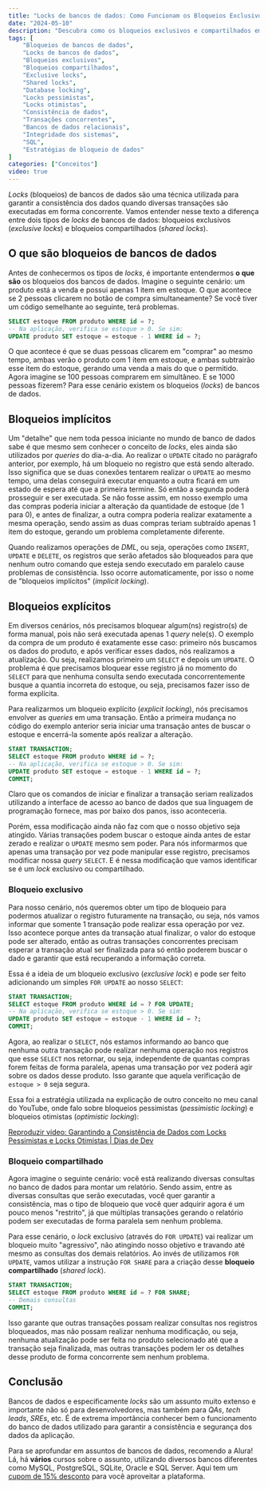 ```yaml
---
title: "Locks de bancos de dados: Como Funcionam os Bloqueios Exclusivos e Compartilhados"
date: "2024-05-10"
description: "Descubra como os bloqueios exclusivos e compartilhados em bancos de dados garantem a consistência dos seus dados. Este texto explora o funcionamento dos locks de bancos de dados e sua importância para a integridade dos sistemas e consistência dos dados. Saiba como aplicar essas técnicas para evitar conflitos em transações concorrentes."
tags: [
    "Bloqueios de bancos de dados",
    "Locks de bancos de dados",
    "Bloqueios exclusivos",
    "Bloqueios compartilhados",
    "Exclusive locks",
    "Shared locks",
    "Database locking",
    "Locks pessimistas",
    "Locks otimistas",
    "Consistência de dados",
    "Transações concorrentes",
    "Bancos de dados relacionais",
    "Integridade dos sistemas",
    "SQL",
    "Estratégias de bloqueio de dados"
]
categories: ["Conceitos"]
video: true
---
```


_Locks_ (bloqueios) de bancos de dados são uma técnica utilizada para garantir a consistência dos dados quando diversas transações são executadas em forma concorrente. Vamos entender nesse texto a diferença entre dois tipos de _locks_ de bancos de dados: bloqueios exclusivos (_exclusive locks_) e bloqueios compartilhados (_shared locks_).

## O que são bloqueios de bancos de dados

Antes de conhecermos os tipos de _locks_, é importante entendermos **o que são** os bloqueios dos bancos de dados. Imagine o seguinte cenário: um produto está a venda e possui apenas 1 item em estoque. O que acontece se 2 pessoas clicarem no botão de compra simultaneamente? Se você tiver um código semelhante ao seguinte, terá problemas.

```sql
SELECT estoque FROM produto WHERE id = ?;
-- Na aplicação, verifica se estoque > 0. Se sim:
UPDATE produto SET estoque = estoque - 1 WHERE id = ?;
```

O que acontece é que se duas pessoas clicarem em "comprar" ao mesmo tempo, ambas verão o produto com 1 item em estoque, e ambas subtrairão esse item do estoque, gerando uma venda a mais do que o permitido.
Agora imagine se 100 pessoas comprarem em simultâneo. E se 1000 pessoas fizerem? Para esse cenário existem os bloqueios (_locks_) de bancos de dados.

## Bloqueios implícitos

Um "detalhe" que nem toda pessoa iniciante no mundo de banco de dados sabe é que mesmo sem conhecer o conceito de _locks_, eles ainda são utilizados por _queries_ do dia-a-dia. Ao realizar o `UPDATE` citado no parágrafo anterior, por exemplo, há um bloqueio no registro que está sendo alterado. Isso significa que se duas conexões tentarem realizar o `UPDATE` ao mesmo tempo, uma delas conseguirá executar enquanto a outra ficará em um estado de espera até que a primeira termine. Só então a segunda poderá prosseguir e ser executada. Se não fosse assim, em nosso exemplo uma das compras poderia iniciar a alteração da quantidade de estoque (de 1 para 0), e antes de finalizar, a outra compra poderia realizar exatamente a mesma operação, sendo assim as duas compras teriam subtraído apenas 1 item do estoque, gerando um problema completamente diferente.

Quando realizamos operações de _DML_, ou seja, operações como `INSERT`, `UPDATE` e `DELETE`, os registros que serão afetados são bloqueados para que nenhum outro comando que esteja sendo executado em paralelo cause problemas de consistência. Isso ocorre automaticamente, por isso o nome de "bloqueios implícitos" (_implicit locking_).

## Bloqueios explícitos

Em diversos cenários, nós precisamos bloquear algum(ns) registro(s) de forma manual, pois não será executada apenas 1 _query_ nele(s). O exemplo da compra de um produto é exatamente esse caso: primeiro nós buscamos os dados do produto, e após verificar esses dados, nós realizamos a atualização. Ou seja, realizamos primeiro um `SELECT` e depois um `UPDATE`. O problema é que precisamos bloquear esse registro já no momento do `SELECT` para que nenhuma consulta sendo executada concorrentemente busque a quantia incorreta do estoque, ou seja, precisamos fazer isso de forma explícita.

Para realizarmos um bloqueio explícito (_explicit locking_), nós precisamos envolver as _queries_ em uma transação. Então a primeira mudança no código do exemplo anterior seria iniciar uma transação antes de buscar o estoque e encerrá-la somente após realizar a alteração.

```sql
START TRANSACTION;
SELECT estoque FROM produto WHERE id = ?;
-- Na aplicação, verifica se estoque > 0. Se sim:
UPDATE produto SET estoque = estoque - 1 WHERE id = ?;
COMMIT;
```

Claro que os comandos de iniciar e finalizar a transação seriam realizados utilizando a interface de acesso ao banco de dados que sua linguagem de programação fornece, mas por baixo dos panos, isso aconteceria.

Porém, essa modificação ainda não faz com que o nosso objetivo seja atingido. Várias transações podem buscar o estoque ainda antes de estar zerado e realizar o `UPDATE` mesmo sem poder. Para nós informarmos que apenas uma transação por vez pode manipular esse registro, precisamos modificar nossa _query_ `SELECT`. E é nessa modificação que vamos identificar se é um _lock_ exclusivo ou compartilhado.

### Bloqueio exclusivo

Para nosso cenário, nós queremos obter um tipo de bloqueio para podermos atualizar o registro futuramente na transação, ou seja, nós vamos informar que somente 1 transação pode realizar essa operação por vez. Isso acontece porque antes da transação atual finalizar, o valor do estoque pode ser alterado, então as outras transações concorrentes precisam esperar a transação atual ser finalizada para só então poderem buscar o dado e garantir que está recuperando a informação correta.

Essa é a ideia de um bloqueio exclusivo (_exclusive lock_) e pode ser feito adicionando um simples `FOR UPDATE` ao nosso `SELECT`:

```sql
START TRANSACTION;
SELECT estoque FROM produto WHERE id = ? FOR UPDATE;
-- Na aplicação, verifica se estoque > 0. Se sim:
UPDATE produto SET estoque = estoque - 1 WHERE id = ?;
COMMIT;
```

Agora, ao realizar o `SELECT`, nós estamos informando ao banco que nenhuma outra transação pode realizar nenhuma operação nos registros que esse `SELECT` nos retornar, ou seja, independente de quantas compras forem feitas de forma paralela, apenas uma transação por vez poderá agir sobre os dados desse produto. Isso garante que aquela verificação de `estoque > 0` seja segura.

Essa foi a estratégia utilizada na explicação de outro conceito no meu canal do YouTube, onde falo sobre bloqueios pessimistas (_pessimistic locking_) e bloqueios otimistas (_optimistic locking_): 

<lite-youtube videoid="BsCdPKNX8rc" style="background-image: url('https://i.ytimg.com/vi/BsCdPKNX8rc/hqdefault.jpg');">
    <a href="https://youtube.com/watch?v=BsCdPKNX8rc" class="lty-playbtn" title="Reproduzir vídeo">
        <span class="lyt-visually-hidden">Reproduzir vídeo: Garantindo a Consistência de Dados com Locks Pessimistas e Locks Otimistas | Dias de Dev</span>
    </a>
</lite-youtube>

### Bloqueio compartilhado

Agora imagine o seguinte cenário: você está realizando diversas consultas no banco de dados para montar um relatório. Sendo assim, entre as diversas consultas que serão executadas, você quer garantir a consistência, mas o tipo de bloqueio que você quer adquirir agora é um pouco menos "restrito", já que múltiplas transações gerando o relatório podem ser executadas de forma paralela sem nenhum problema.

Para esse cenário, o _lock_ exclusivo (através do `FOR UPDATE`) vai realizar um bloqueio muito "agressivo", não atingindo nosso objetivo e travando até mesmo as consultas dos demais relatórios. Ao invés de utilizamos `FOR UPDATE`, vamos utilizar a instrução `FOR SHARE` para a criação desse **bloqueio compartilhado** (_shared lock_).

```sql
START TRANSACTION;
SELECT estoque FROM produto WHERE id = ? FOR SHARE;
-- Demais consultas
COMMIT;
```

Isso garante que outras transações possam realizar consultas nos registros bloqueados, mas não possam realizar nenhuma modificação, ou seja, nenhuma atualização pode ser feita no produto selecionado até que a transação seja finalizada, mas outras transações podem ler os detalhes desse produto de forma concorrente sem nenhum problema.

## Conclusão

Bancos de dados e especificamente _locks_ são um assunto muito extenso e importante não só para desenvolvedores, mas também para _QAs_, _tech leads_, _SREs_, etc. É de extrema importância conhecer bem o funcionamento do banco de dados utilizado para garantir a consistência e segurança dos dados da aplicação.

Para se aprofundar em assuntos de bancos de dados, recomendo a Alura! Lá, há **vários** cursos sobre o assunto, utilizando diversos bancos diferentes como MySQL, PostgreSQL, SQLite, Oracle e SQL Server. Aqui tem um [cupom de 15% desconto](https://tidd.ly/4d42Myb) para você aproveitar a plataforma.
